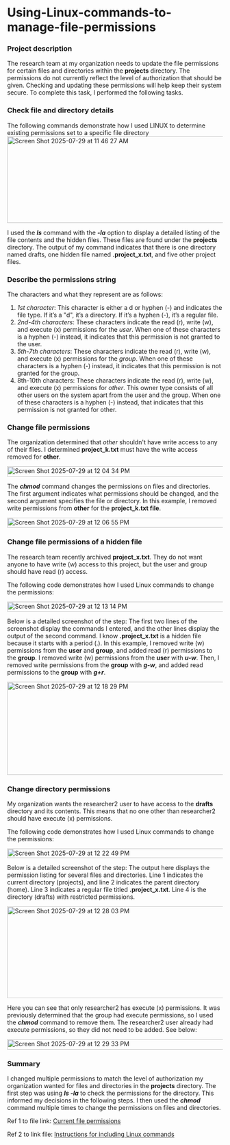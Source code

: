 # Using-Linux-commands-to-manage-file-permissions

### Project description
The research team at my organization needs to update the file permissions for certain files and directories within the **projects** directory. The permissions do not currently reflect the level of authorization that should be given. Checking and updating these permissions will help keep their system secure. To complete this task, I performed the following tasks.

### Check file and directory details
The following commands demonstrate how I used LINUX to determine existing permissions set to a specific file directory
<img width="613" height="202" alt="Screen Shot 2025-07-29 at 11 46 27 AM" src="https://github.com/user-attachments/assets/5c57879a-4018-4b6c-a6d3-b3ccb1e4de40" />

I used the ***ls*** command with the ***-la*** option to display a detailed listing of the file contents and the hidden files. These files are found under the **projects** directory. The output of my command indicates that there is one directory named drafts, one hidden file named **.project_x.txt**, and five other project files.

### Describe the permissions string
The characters and what they represent are as follows:
1) *1st character*: This character is either a d or hyphen (-) and indicates the file type. If it’s a "d", it’s a directory. If it’s a hyphen (-), it’s a regular file.
2) *2nd-4th characters*: These characters indicate the read (r), write (w), and execute (x) permissions for the *user*. When one of these characters is a hyphen (-) instead, it indicates that this permission is not granted to the user.
3) *5th-7th characters*: These characters indicate the read (r), write (w), and execute (x) permissions for the *group*. When one of these characters is a hyphen (-) instead, it indicates that this permission is not granted for the group.
4) 8th-10th characters: These characters indicate the read (r), write (w), and execute (x) permissions for *other*. This owner type consists of all other users on the system apart from the user and the group. When one of these characters is a hyphen (-) instead, that indicates that this permission is not granted for other.

### Change file permissions
The organization determined that *other* shouldn't have write access to any of their files. I determined **project_k.txt** must have the write access removed for **other**.

<img width="621" height="24" alt="Screen Shot 2025-07-29 at 12 04 34 PM" src="https://github.com/user-attachments/assets/ccf733c2-c3a3-4a89-be59-da988dda3aac" />

The ***chmod*** command changes the permissions on files and directories. The first argument indicates what permissions should be changed, and the second argument specifies the file or directory. In this example, I removed write permissions from **other** for the **project_k.txt file**.

<img width="616" height="23" alt="Screen Shot 2025-07-29 at 12 06 55 PM" src="https://github.com/user-attachments/assets/71bfc5df-57a0-4c03-8ada-4d9ed890a269" />

### Change file permissions of a hidden file
The research team recently archived **project_x.txt**. They do not want anyone to have write (w) access to this project, but the user and group should have read (r) access.

The following code demonstrates how I used Linux commands to change the permissions:

<img width="612" height="23" alt="Screen Shot 2025-07-29 at 12 13 14 PM" src="https://github.com/user-attachments/assets/87b58f23-658a-4cf5-b034-67f546d551a8" />

Below is a detailed screenshot of the step:
The first two lines of the screenshot display the commands I entered, and the other lines display the output of the second command. I know **.project_x.txt** is a hidden file because it starts with a period (.). In this example, I removed write (w) permissions from the **user** and **group**, and added read (r) permissions to the **group**. I removed write (w) permissions from the **user** with ***u-w***. Then, I removed write permissions from the **group** with ***g-w***, and added read permissions to the **group** with ***g+r***.

<img width="613" height="217" alt="Screen Shot 2025-07-29 at 12 18 29 PM" src="https://github.com/user-attachments/assets/35231240-fb17-4d70-8aef-73bd82f6f276" />

### Change directory permissions
My organization wants the researcher2 user to have access to the **drafts** directory and its contents. This means that no one other than researcher2 should have execute (x)
permissions.

The following code demonstrates how I used Linux commands to change the permissions:

<img width="613" height="22" alt="Screen Shot 2025-07-29 at 12 22 49 PM" src="https://github.com/user-attachments/assets/3a10e69a-81a4-4324-9f81-edfeab38f982" />

Below is a detailed screenshot of the step:
The output here displays the permission listing for several files and directories. Line 1 indicates the current directory (projects), and line 2 indicates the parent directory (home). Line 3 indicates a regular file titled **.project_x.txt**. Line 4 is the directory (drafts) with restricted permissions.

<img width="613" height="214" alt="Screen Shot 2025-07-29 at 12 28 03 PM" src="https://github.com/user-attachments/assets/ea50ac29-2b0d-49de-8f84-deeba04fdb49" />

Here you can see that only researcher2 has execute (x) permissions. It was previously determined that the group had execute permissions, so I used the ***chmod*** command
to remove them. The researcher2 user already had execute permissions, so they did not need to be added. See below:

<img width="615" height="24" alt="Screen Shot 2025-07-29 at 12 29 33 PM" src="https://github.com/user-attachments/assets/068a9eaa-26d1-467f-9814-0660ab5c3b44" />

### Summary

I changed multiple permissions to match the level of authorization my organization wanted for files and directories in the **projects** directory. The first step was using ***ls -la*** to check the permissions for the directory. This informed my decisions in the following steps. I then used the ***chmod*** command multiple times to change the permissions on files and directories.

Ref 1 to file link: [Current file permissions](https://docs.google.com/document/d/11BOhE1g6YvFemT5ANsQoO2USuQvR8a9Wc0bKp3-6kuA/edit?tab=t.0#heading=h.dooa9fyvnog2)

Ref 2 to link file: [Instructions for including Linux commands](https://docs.google.com/document/d/19JbIGtFBdPhJSFDybElhftjf-_Xb44lhWrcDFRNeAxo/edit?tab=t.0#heading=h.dooa9fyvnog2)





